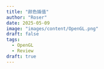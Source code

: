```yaml
---
title: "颜色插值"
author: "Roser"
date: 2025-05-09
image: "images/content/OpenGL.png"
draft: false
tags:
  - OpenGL
  - Review
draft: true
---
```

